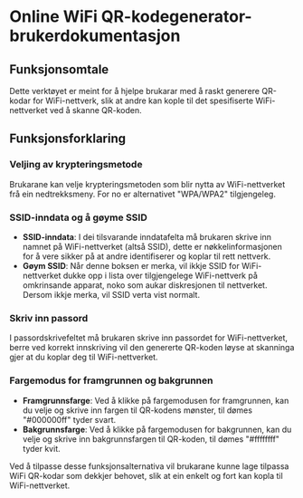 # Online WiFi QR-kodegenerator-brukerdokumentasjon

## Funksjonsomtale

Dette verktøyet er meint for å hjelpe brukarar med å raskt generere QR-kodar for WiFi-nettverk, slik at andre kan kople til det spesifiserte WiFi-nettverket ved å skanne QR-koden.

## Funksjonsforklaring

### Veljing av krypteringsmetode

Brukarane kan velje krypteringsmetoden som blir nytta av WiFi-nettverket frå ein nedtrekksmeny. For no er alternativet "WPA/WPA2" tilgjengeleg.

### SSID-inndata og å gøyme SSID

  * **SSID-inndata**: I dei tilsvarande inndatafelta må brukaren skrive inn namnet på WiFi-nettverket (altså SSID), dette er nøkkelinformasjonen for å vere sikker på at andre identifiserer og koplar til rett nettverk.
  * **Gøym SSID**: Når denne boksen er merka, vil ikkje SSID for WiFi-nettverket dukke opp i lista over tilgjengelege WiFi-nettverk på omkrinsande apparat, noko som aukar diskresjonen til nettverket. Dersom ikkje merka, vil SSID verta vist normalt.

### Skriv inn passord

I passordskrivefeltet må brukaren skrive inn passordet for WiFi-nettverket, berre ved korrekt innskriving vil den genererte QR-koden løyse at skanninga gjer at du koplar deg til WiFi-nettverket.

### Fargemodus for framgrunnen og bakgrunnen

  * **Framgrunnsfarge**: Ved å klikke på fargemodusen for framgrunnen, kan du velje og skrive inn fargen til QR-kodens mønster, til dømes "#000000ff" tyder svart.
  * **Bakgrunnsfarge**: Ved å klikke på fargemodusen for bakgrunnen, kan du velje og skrive inn bakgrunnsfargen til QR-koden, til dømes "#ffffffff" tyder kvit.

Ved å tilpasse desse funksjonsalternativa vil brukarane kunne lage tilpassa WiFi QR-kodar som dekkjer behovet, slik at ein enkelt og fort kan kopla til WiFi-nettverket.